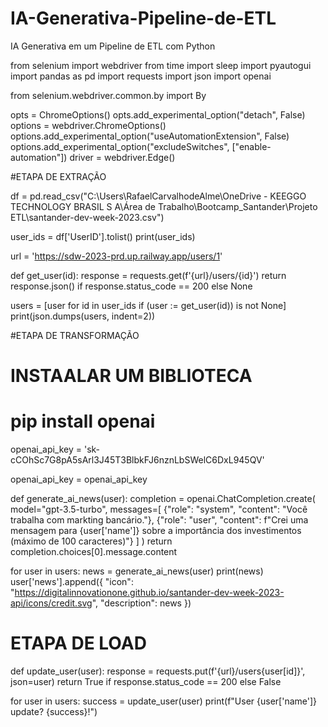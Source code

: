 # IA-Generativa-Pipeline-de-ETL
IA Generativa em um Pipeline de ETL com Python

from selenium import webdriver
from time import sleep
import pyautogui
import pandas as pd
import requests
import json
import openai

from selenium.webdriver.common.by import By

opts = ChromeOptions()
opts.add_experimental_option("detach", False)
options = webdriver.ChromeOptions()
options.add_experimental_option("useAutomationExtension", False)
options.add_experimental_option("excludeSwitches", ["enable-automation"])
driver = webdriver.Edge()

#ETAPA DE EXTRAÇÃO

df = pd.read_csv("C:\\Users\\RafaelCarvalhodeAlme\\OneDrive - KEEGGO TECHNOLOGY BRASIL S A\\Área de Trabalho\\Bootcamp_Santander\\Projeto ETL\\santander-dev-week-2023.csv")

user_ids = df['UserID'].tolist()
print(user_ids)

url = 'https://sdw-2023-prd.up.railway.app/users/1'

def get_user(id):
    response = requests.get(f'{url}/users/{id}')
    return response.json() if response.status_code == 200 else None

users = [user for id in user_ids if (user := get_user(id)) is not None]
print(json.dumps(users, indent=2))


#ETAPA DE TRANSFORMAÇÃO

# INSTAALAR UM BIBLIOTECA
# pip install openai

openai_api_key = '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'

openai_api_key = openai_api_key

def generate_ai_news(user):
  completion = openai.ChatCompletion.create(
    model="gpt-3.5-turbo",
    messages=[
      {"role": "system", "content": "Você trabalha com markting bancário."},
      {"role": "user", "content": f"Crei uma mensagem para {user['name']} sobre a importância dos investimentos (máximo de 100 caracteres)"}
    ]
  )
  return completion.choices[0].message.content 

for user in users:
  news = generate_ai_news(user)
  print(news)
  user['news'].append({
      "icon": "https://digitalinnovationone.github.io/santander-dev-week-2023-api/icons/credit.svg",
      "description": news
  })


# ETAPA DE LOAD

def update_user(user):
    response = requests.put(f'{url}/users{user[id]}', json=user)
    return True if response.status_code == 200 else False

for user in users:
    success = update_user(user)
    print(f"User {user['name']} update? {success}!")
    
